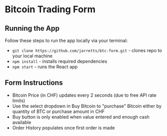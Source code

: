 # Bitcoin Trading Form

## Running the App

Follow these steps to run the app locally via your terminal:
- ```git clone https://github.com/jarretts/btc-form.git``` - clones repo to your local machine
- ```npm install``` - installs required dependencies
- ```npm start``` - runs the React app

## Form Instructions

- Bitcoin Price (in CHF) updates every 2 seconds (due to free API rate limits)
- Use the select dropdown in Buy Bitcoin to "purchase" Bitcoin either by quantity of BTC or purchase amount in CHF
- Buy button is only enabled when value entered and enough cash available
- Order History populates once first order is made
